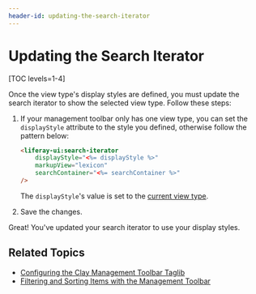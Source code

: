 ```yaml
---
header-id: updating-the-search-iterator
---
```


# Updating the Search Iterator

[TOC levels=1-4]

Once the view type's display styles are defined, you must update the search 
iterator to show the selected view type. Follow these steps:

1.  If your management toolbar only has one view type, you can set the 
    `displayStyle` attribute to the style you defined, otherwise follow the 
    pattern below:

    ```html
    <liferay-ui:search-iterator
        displayStyle="<%= displayStyle %>"
        markupView="lexicon"
        searchContainer="<%= searchContainer %>"
    />
    ```

    The `displayStyle`'s value is set to the [current view type](/docs/7-2/frameworks/-/knowledge_base/f/implementing-the-view-types).

2.  Save the changes. 

Great! You've updated your search iterator to use your display styles. 

## Related Topics

- [Configuring the Clay Management Toolbar Taglib](/docs/7-2/reference/-/knowledge_base/r/clay-management-toolbar)
- [Filtering and Sorting Items with the Management Toolbar](/docs/7-2/frameworks/-/knowledge_base/f/filtering-and-sorting-items-with-the-management-toolbar)
